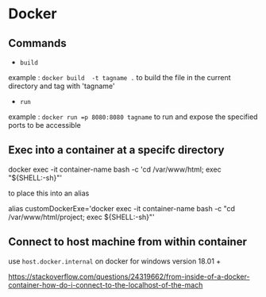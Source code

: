 # Docker

## Commands

* `build`

example : `docker build  -t tagname .` to build the file in the current directory and tag with 'tagname'

* `run`

example : `docker run =p 8080:8080 tagname` to run and expose the specified ports to be accessible

## Exec into a container at a specifc directory

docker exec -it container-name bash -c 'cd /var/www/html; exec "${SHELL:-sh}"'

to place this into an alias

alias customDockerExe='docker exec -it container-name bash -c "cd /var/www/html/project; exec ${SHELL:-sh}"'

## Connect to host machine from within container

use `host.docker.internal` on docker for windows version 18.01 +

https://stackoverflow.com/questions/24319662/from-inside-of-a-docker-container-how-do-i-connect-to-the-localhost-of-the-mach
